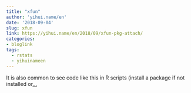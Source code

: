 ```yaml
---
title: "xfun"
author: 'yihui.name/en'
date: '2018-09-04'
slug: xfun
link: https://yihui.name/en/2018/09/xfun-pkg-attach/
categories:
- bloglink
tags:
  - rstats
  - yihuinameen
---
```


It is also common to see code like this in R scripts (install a package if not installed or[... <i class="fas fa-external-link-alt"></i>](https://yihui.name/en/2018/09/xfun-pkg-attach/)

